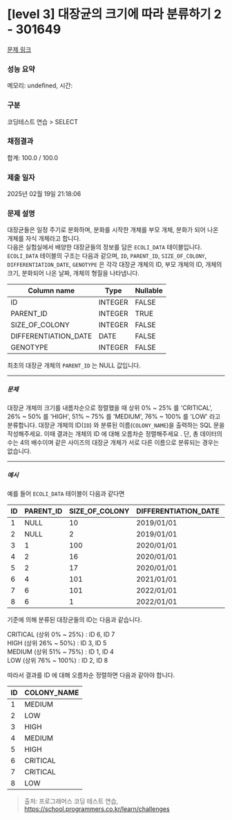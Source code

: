 # [level 3] 대장균의 크기에 따라 분류하기 2 - 301649 

[문제 링크](https://school.programmers.co.kr/learn/courses/30/lessons/301649) 

### 성능 요약

메모리: undefined, 시간: 

### 구분

코딩테스트 연습 > SELECT

### 채점결과

합계: 100.0 / 100.0

### 제출 일자

2025년 02월 19일 21:18:06

### 문제 설명

<p>대장균들은 일정 주기로 분화하며, 분화를 시작한 개체를 부모 개체, 분화가 되어 나온 개체를 자식 개체라고 합니다.<br>
다음은 실험실에서 배양한 대장균들의 정보를 담은 <code>ECOLI_DATA</code> 테이블입니다. <code>ECOLI_DATA</code> 테이블의 구조는 다음과 같으며,  <code>ID</code>, <code>PARENT_ID</code>, <code>SIZE_OF_COLONY</code>, <code>DIFFERENTIATION_DATE</code>, <code>GENOTYPE</code> 은 각각 대장균 개체의 ID, 부모 개체의 ID, 개체의 크기, 분화되어 나온 날짜, 개체의 형질을 나타냅니다.</p>
<table class="table">
        <thead><tr>
<th>Column name</th>
<th>Type</th>
<th>Nullable</th>
</tr>
</thead>
        <tbody><tr>
<td>ID</td>
<td>INTEGER</td>
<td>FALSE</td>
</tr>
<tr>
<td>PARENT_ID</td>
<td>INTEGER</td>
<td>TRUE</td>
</tr>
<tr>
<td>SIZE_OF_COLONY</td>
<td>INTEGER</td>
<td>FALSE</td>
</tr>
<tr>
<td>DIFFERENTIATION_DATE</td>
<td>DATE</td>
<td>FALSE</td>
</tr>
<tr>
<td>GENOTYPE</td>
<td>INTEGER</td>
<td>FALSE</td>
</tr>
</tbody>
      </table>
<p>최초의 대장균 개체의 <code>PARENT_ID</code> 는 NULL 값입니다.</p>

<hr>

<h5>문제</h5>

<p>대장균 개체의 크기를 내름차순으로 정렬했을 때 상위 0% ~ 25% 를 'CRITICAL', 26% ~ 50% 를 'HIGH', 51% ~ 75% 를 'MEDIUM', 76% ~ 100% 를 'LOW' 라고 분류합니다. 대장균 개체의 ID(<code>ID</code>) 와 분류된 이름(<code>COLONY_NAME</code>)을 출력하는 SQL 문을 작성해주세요. 이때 결과는 개체의 ID 에 대해 오름차순 정렬해주세요 . 단, 총 데이터의 수는 4의 배수이며 같은 사이즈의 대장균 개체가 서로 다른 이름으로 분류되는 경우는 없습니다.</p>

<hr>

<h5>예시</h5>

<p>예를 들어 <code>ECOLI_DATA</code> 테이블이 다음과 같다면</p>
<table class="table">
        <thead><tr>
<th>ID</th>
<th>PARENT_ID</th>
<th>SIZE_OF_COLONY</th>
<th>DIFFERENTIATION_DATE</th>
<th>GENOTYPE</th>
</tr>
</thead>
        <tbody><tr>
<td>1</td>
<td>NULL</td>
<td>10</td>
<td>2019/01/01</td>
<td>5</td>
</tr>
<tr>
<td>2</td>
<td>NULL</td>
<td>2</td>
<td>2019/01/01</td>
<td>3</td>
</tr>
<tr>
<td>3</td>
<td>1</td>
<td>100</td>
<td>2020/01/01</td>
<td>4</td>
</tr>
<tr>
<td>4</td>
<td>2</td>
<td>16</td>
<td>2020/01/01</td>
<td>4</td>
</tr>
<tr>
<td>5</td>
<td>2</td>
<td>17</td>
<td>2020/01/01</td>
<td>6</td>
</tr>
<tr>
<td>6</td>
<td>4</td>
<td>101</td>
<td>2021/01/01</td>
<td>22</td>
</tr>
<tr>
<td>7</td>
<td>6</td>
<td>101</td>
<td>2022/01/01</td>
<td>23</td>
</tr>
<tr>
<td>8</td>
<td>6</td>
<td>1</td>
<td>2022/01/01</td>
<td>27</td>
</tr>
</tbody>
      </table>
<p>기준에 의해 분류된 대장균들의 ID는 다음과 같습니다.</p>

<p>CRITICAL (상위 0% ~ 25%) : ID 6, ID 7<br>
HIGH (상위 26% ~ 50%) : ID 3, ID 5<br>
MEDIUM (상위 51% ~ 75%) : ID 1, ID 4<br>
LOW (상위 76% ~ 100%) : ID 2, ID 8</p>

<p>따라서 결과를 ID 에 대해 오름차순 정렬하면 다음과 같아야 합니다.</p>
<table class="table">
        <thead><tr>
<th>ID</th>
<th>COLONY_NAME</th>
</tr>
</thead>
        <tbody><tr>
<td>1</td>
<td>MEDIUM</td>
</tr>
<tr>
<td>2</td>
<td>LOW</td>
</tr>
<tr>
<td>3</td>
<td>HIGH</td>
</tr>
<tr>
<td>4</td>
<td>MEDIUM</td>
</tr>
<tr>
<td>5</td>
<td>HIGH</td>
</tr>
<tr>
<td>6</td>
<td>CRITICAL</td>
</tr>
<tr>
<td>7</td>
<td>CRITICAL</td>
</tr>
<tr>
<td>8</td>
<td>LOW</td>
</tr>
</tbody>
      </table>

> 출처: 프로그래머스 코딩 테스트 연습, https://school.programmers.co.kr/learn/challenges
